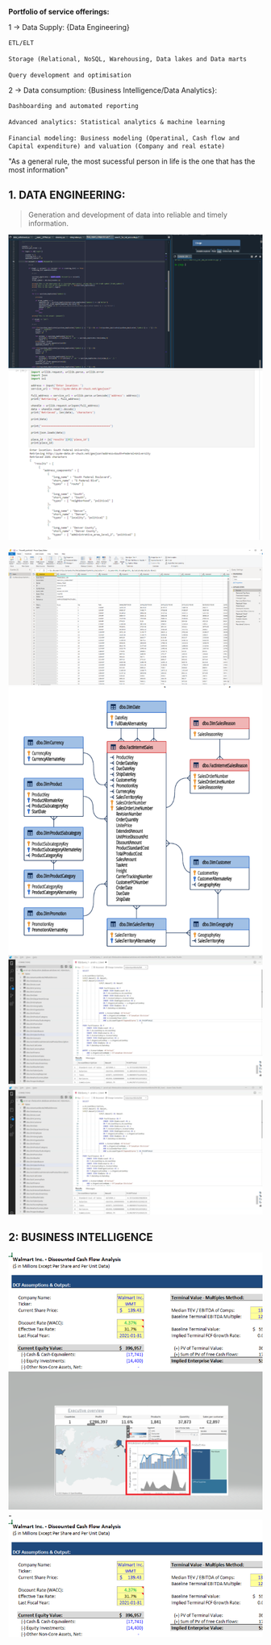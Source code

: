 
**Portfolio of service offerings:**

1 -> Data Supply: {Data Engineering}

    ETL/ELT 
    
    Storage (Relational, NoSQL, Warehousing, Data lakes and Data marts
    
    Query development and optimisation
    
2 -> Data consumption: {Business Intelligence/Data Analytics}:

    Dashboarding and automated reporting
    
    Advanced analytics: Statistical analytics & machine learning 
    
    Financial modeling: Business modeling (Operatinal, Cash flow and Capital expenditure) and valuation (Company and real estate)

"As a general rule, the most sucessful person in life is the one that has the most information"

## 1. DATA ENGINEERING: 
>Generation and development of data into reliable and timely information.

![](/images/Spyder.png)
![](/images/Python_i.PNG) 

![](/images/PowerQuery_i.PNG)
![](/images/ERD_i.PNG)
![](/images/SQL_i.PNG)
![](/images/SQL_i.PNG)
        
## 2: BUSINESS INTELLIGENCE

![](/images/Capture.PNG)      
![](/images/screenshot.png) - 
![](/images/Capture.PNG)
